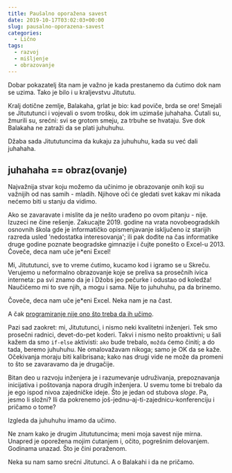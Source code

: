 ```yaml
---
title: Paušalno oporažena savest
date: 2019-10-17T03:02:03+00:00
slug: pausalno-oporazena-savest
categories:
  - Lično
tags:
  - razvoj
  - mišljenje
  - obrazovanje
---
```


Dobar pokazatelj šta nam je važno je kada prestanemo da ćutimo dok nam se uzima. Tako je bilo i u kraljevstvu Jitututu.

<!--more-->

Kralj dotične zemlje, Balakaha, grlat je bio: kad poviče, brda se ore! Smejali se Jitututunci i vojevali o svom trošku, dok im uzimaše juhahaha. Ćutali su, žmurili su, srećni: svi se grotom smeju, za trbuhe se hvataju. Sve dok Balakaha ne zatraži da se plati juhuhuhu.

Džaba sada Jitututuncima da kukaju za juhuhuhu, kada su već dali juhahaha.

## juhahaha == obraz(ovanje)

Najvažnija stvar koju možemo da učinimo je obrazovanje onih koji su važnijih od nas samih - mladih. Njihove oči će gledati svet kakav mi nikada nećemo biti u stanju da vidimo.

Ako se zavaravate i mislite da je nešto urađeno po ovom pitanju - nije. Izuzeci ne čine rešenje. Zakucajte 2019. godine na vrata novobeogradskih osnovnih škola gde je informatičko opismenjavanje isključeno iz starijih razreda usled 'nedostatka interesovanja'; ili pak dođite na čas informatike druge godine poznate beogradske gimnazije i čujte ponešto o Excel-u 2013. Čoveče, deca nam uče je\*eni Excel!

Mi, Jitututunci, sve to vreme ćutimo, kucamo kod i igramo se u Skreču. Verujemo u neformalno obrazovanje koje se preliva sa prosečnih ivica interneta: pa svi znamo da je i Džobs jeo pečurke i odustao od koledža! Naučićemo mi to sve njih, a mogu i sama. Nije to juhuhuhu, pa da brinemo.

Čoveče, deca nam uče je\*eni Excel. Neka nam je na čast.

A čak [programiranje nije ono što treba da ih učimo](/ne-ucite-decu-programiranju/).

Pazi sad zaokret: mi, Jitututunci, i nismo neki kvalitetni inženjeri. Tek smo prosečni radnici, devet-do-pet koderi. Takvi i nismo nešto proaktivni; u šali kažem da smo `if-else` aktivisti: `ako` bude trebalo, `možda` ćemo činiti; a do tada, beremo juhuhuhu. Ne omalovažavam nikoga; samo je OK da se kaže. Očekivanja moraju biti kalibrisana; kako nas drugi vide ne može da promeni to što se zavaravamo da je drugačije.

Bitan deo u razvoju inženjera je i razumevanje udruživanja, prepoznavanja inicijativa i poštovanja napora drugih inženjera. U svemu tome bi trebalo da je ego ispod nivoa zajedničke ideje. Što je jedan od stubova _sloge_. Pa, jesmo li složni? Ili da pokrenemo još-jednu–aj-ti-zajednicu-konferenciju i pričamo o tome?

Izgleda da juhuhuhu imamo da učimo.

Ne znam kako je drugim Jitututuncima; meni moja savest nije mirna. Unapred je oporežena mojim ćutanjem i, očito, pogrešnim delovanjem. Godinama unazad. Što je čini poraženom.

Neka su nam samo srećni Jitutunci. A o Balakahi i da ne pričamo.
